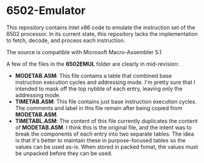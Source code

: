 # 6502-Emulator
This repository contains Intel x86 code to emulate the instruction set of the 6502 processor. In its current state, this repository lacks the implementation to fetch, decode, and process each instruction.

The source is compatible with Microsoft Macro-Assembler 5.1

A few of the files in the **6502EMUL** folder are clearly in mid-revision:

* **MODETAB.ASM**: This file contains a table that combined base instruction execution cycles and addressing mode. I'm pretty sure that I intended to mask off the top nybble of each entry, leaving only the addressing mode.
* **TIMETAB.ASM**: This file contains just base instruction execution cycles. The comments and label in this file remain after being copied from **MODETAB.ASM**.
* **TIMETABL.ASM**: The content of this file currently duplicates the content of **MODETAB.ASM**. I think this is the original file, and the intent was to break the components of each entry into two separate tables. The idea is that it's better to maintain these in purpose-focused tables so the values can be used as-is. When stored in packed fomat, the values must be unpacked before they can be used.
